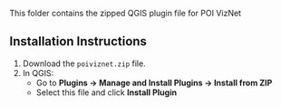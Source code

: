 This folder contains the zipped QGIS plugin file for POI VizNet


## Installation Instructions
1. Download the `poiviznet.zip` file.
2. In QGIS:  
   - Go to **Plugins → Manage and Install Plugins → Install from ZIP**  
   - Select this file and click **Install Plugin**
